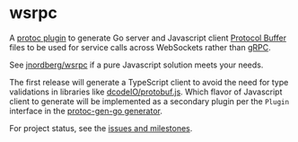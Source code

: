 # wsrpc
A [protoc plugin](https://github.com/golang/protobuf/tree/master/protoc-gen-go) to generate Go server and Javascript client [Protocol Buffer](https://developers.google.com/protocol-buffers/) files to be used for service calls across WebSockets rather than [gRPC](https://grpc.io/).

See [jnordberg/wsrpc](https://github.com/jnordberg/wsrpc) if a pure Javascript solution meets your needs.

The first release will generate a TypeScript client to avoid the need for type validations in libraries like [dcodeIO/protobuf.js](https://github.com/dcodeIO/ProtoBuf.js/). Which flavor of Javascript client to generate will be implemented as a secondary plugin per the `Plugin` interface in the [protoc-gen-go generator](https://github.com/golang/protobuf/blob/master/protoc-gen-go/generator/generator.go).

For project status, see the [issues and milestones](https://github.com/toba/wsrpc/issues).

